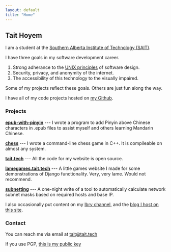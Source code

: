 ```yaml
---
layout: default
title: "Home"
---
```


## Tait Hoyem

I am a student at the <a href="https://sait.ca/">Southern Alberta Institute of Technology (SAIT)</a>.

I have three goals in my software development career.

1. Strong adherance to the [UNIX principles](http://www.catb.org/~esr/writings/taoup/html/ch01s06.html) of software design.
2. Security, privacy, and anonymity of the internet.
3. The accessibility of this technology to the visually impaired.

Some of my projects reflect these goals.
Others are just fun along the way.

I have all of my code projects hosted on [my Github](https://github.com/TTWNO).

### Projects

**[epub-with-pinyin](https://github.com/TTWNO/epub-with-pinyin)** ---
I wrote a program to add Pinyin above Chinese characters in .epub files to assist myself and others learning Mandarin Chinese.

**[chess](https://github.com/TTWNO/chess)** ---
I wrote a command-line chess game in C++. It is compileable on almost any system.

**[tait.tech](https://github.com/TTWNO/tait.tech)** ---
All the code for my website is open source.

**[lamegames.tait.tech](https://lamegames.tait.tech)** ---
A little games website I made for some demonstrations of Django functionality.
Very, very lame. Would not recommend.

**[subnetting](https://github.com/TTWNO/subnetting)** ---
A one-night write of a tool to automatically calculate network subnet masks based on required hosts and base IP.

I also occasionally put content on my [lbry channel](https://lbry.tv/@tait:7), and the [blog I host on this site](/blog/).

### Contact

You can reach me via email at [tait@tait.tech](mailto:tait@tait.tech)

If you use PGP, [this is my public key](/public-key.asc)


